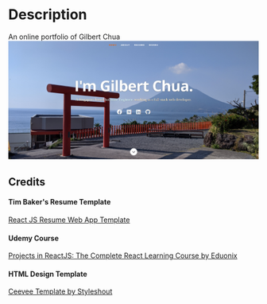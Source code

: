 # Description
An online portfolio of Gilbert Chua
![ReactJS Resume Website Template](resume-screenshot.jpg?raw=true "ReactJS Resume Website Template")

## Credits

#### Tim Baker's Resume Template
<a href="https://github.com/tbakerx/react-resume-template">React JS Resume Web App Template</a>

#### Udemy Course
<a href="https://www.udemy.com/projects-in-reactjs-the-complete-react-learning-course/learn/v4/overview">Projects in ReactJS: The Complete React Learning Course by Eduonix</a>

#### HTML Design Template
<a href="https://www.styleshout.com/free-templates/ceevee/">Ceevee Template by Styleshout</a>